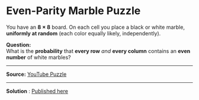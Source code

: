 # Even-Parity Marble Puzzle

You have an **8 × 8** board.  On each cell you place a black or white marble, **uniformly at random** (each color equally likely, independently).  

**Question:**  
What is the **probability** that **every row** _and_ **every column** contains an **even number** of white marbles?

---

**Source:** [YouTube Puzzle](https://www.youtube.com/watch?v=lol2BDSF03w)  

---

**Solution** : [Published here](https://aquaregiaanubhav.github.io/Puzzles-in-R/Even_Marbles/index.html)
